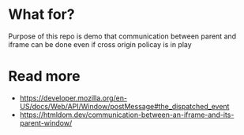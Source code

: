 # What for?

Purpose of this repo is demo that communication between parent and iframe can be done even if cross origin policay is in play

# Read more

- https://developer.mozilla.org/en-US/docs/Web/API/Window/postMessage#the_dispatched_event
- https://htmldom.dev/communication-between-an-iframe-and-its-parent-window/